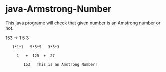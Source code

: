 # java-Armstrong-Number
This java programe will check that given number is an Amstrong number or not.

153 -> 1       5       3  

       1*1*1   5*5*5   3*3*3  
       
         1   +  125  +  27  
         
            153   This is an Amstrong Number!

